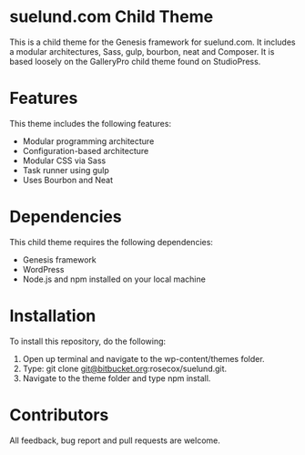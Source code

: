 # suelund.com Child Theme

This is a child theme for the Genesis framework for suelund.com. It includes a modular architectures, Sass, gulp, bourbon, neat and Composer. It is based loosely on the GalleryPro child theme found on StudioPress.

# Features

This theme includes the following features:

- Modular programming architecture
- Configuration-based architecture
- Modular CSS via Sass
- Task runner using gulp
- Uses Bourbon and Neat

# Dependencies

This child theme requires the following dependencies:

- Genesis framework
- WordPress
- Node.js and npm installed on your local machine

# Installation

To install this repository, do the following:

1. Open up terminal and navigate to the wp-content/themes folder.
2. Type: git clone git@bitbucket.org:rosecox/suelund.git.
3. Navigate to the theme folder and type npm install.

# Contributors

All feedback, bug report and pull requests are welcome.
